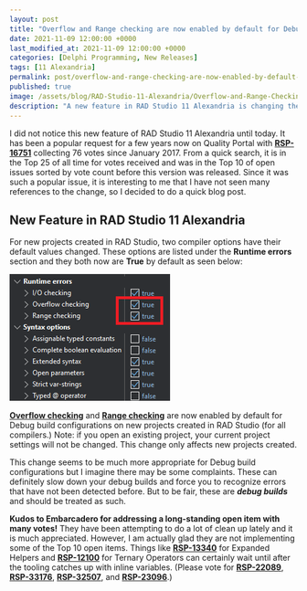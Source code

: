```yaml
---
layout: post
title: "Overflow and Range checking are now enabled by default for Debug builds"
date: 2021-11-09 12:00:00 +0000
last_modified_at: 2021-11-09 12:00:00 +0000
categories: [Delphi Programming, New Releases]
tags: [11 Alexandria]
permalink: post/overflow-and-range-checking-are-now-enabled-by-default-for-debug-builds
published: true
image: /assets/blog/RAD-Studio-11-Alexandria/Overflow-and-Range-Checking-square.png
description: "A new feature in RAD Studio 11 Alexandria is changing the default values for Overflow and Range checking on debug build configurations."
---
```

I did not notice this new feature of RAD Studio 11 Alexandria until today. It has been a popular request for a few years now on Quality Portal with [**RSP-16751**](https://quality.embarcadero.com/browse/RSP-16751) collecting 76 votes since January 2017. From a quick search, it is in the Top 25 of all time for votes received and was in the Top 10 of open issues sorted by vote count before this version was released. Since it was such a popular issue, it is interesting to me that I have not seen many references to the change, so I decided to do a quick blog post.

## New Feature in RAD Studio 11 Alexandria

For new projects created in RAD Studio, two compiler options have their default values changed. These options are listed under the **Runtime errors** section and they both now are **True** by default as seen below:

![Screenshot of build config options with Overflow and Range checking enabled](/assets/blog/RAD-Studio-11-Alexandria/Overflow-and-Range-Checking-are-now-enabled-by-default-in-RAD-Studio-11-for-debug-builds.png)

[**Overflow checking**](https://docwiki.embarcadero.com/RADStudio/en/Overflow_checking_(Delphi)) and [**Range checking**](https://docwiki.embarcadero.com/RADStudio/en/Range_checking) are now enabled by default for Debug build configurations on new projects created in RAD Studio (for all compilers.) Note: if you open an existing project, your current project settings will not be changed. This change only affects new projects created.

This change seems to be much more appropriate for Debug build configurations but I imagine there may be some complaints. These can definitely slow down your debug builds and force you to recognize errors that have not been detected before. But to be fair, these are **_debug builds_** and should be treated as such.

**Kudos to Embarcadero for addressing a long-standing open item with many votes!** They have been attempting to do a lot of clean up lately and it is much appreciated. However, I am actually glad they are not implementing some of the Top 10 open items. Things like [**RSP-13340**](https://quality.embarcadero.com/browse/RSP-13340) for Expanded Helpers and [**RSP-12100**](https://quality.embarcadero.com/browse/RSP-12100) for Ternary Operators can certainly wait until after the tooling catches up with inline variables. (Please vote for [**RSP-22089**](https://quality.embarcadero.com/browse/RSP-22089), [**RSP-33176**](https://quality.embarcadero.com/browse/RSP-33176), [**RSP-32507**](https://quality.embarcadero.com/browse/RSP-32507), and [**RSP-23096**](https://quality.embarcadero.com/browse/RSP-23096).)
